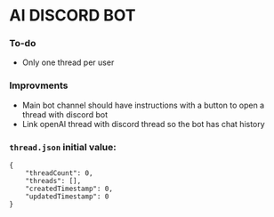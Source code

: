 # AI DISCORD BOT

### To-do
- Only one thread per user

### Improvments
- Main bot channel should have instructions with a button to open a thread with discord bot
- Link openAI thread with discord thread so the bot has chat history

### `thread.json` initial value:
```
{
    "threadCount": 0,
    "threads": [],
    "createdTimestamp": 0,
    "updatedTimestamp": 0
}
```